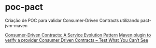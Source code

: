 # poc-pact
Criação de POC para validar Consumer-Driven Contracts utilizando pact-jvm-maven

[Consumer-Driven Contracts: A Service Evolution Pattern](http://martinfowler.com/articles/consumerDrivenContracts.html)
[Maven plugin to verify a provider ](https://github.com/DiUS/pact-jvm/tree/master/pact-jvm-provider-maven)
[Consumer Driven Contracts – Test What You Can’t See](https://tech.affinitas.de/?p=51)
